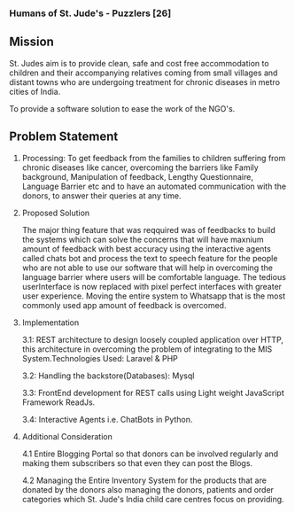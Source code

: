 ### Humans of St. Jude's - Puzzlers [26]

## Mission
St. Judes aim is to provide clean, safe and cost free accommodation to children and their accompanying relatives coming from small villages and distant towns who are undergoing treatment for chronic diseases in metro cities of India.


To provide a software solution to ease the work of the NGO's.


## Problem Statement 
1. Processing:
 To get feedback from the families to children suffering from chronic diseases like cancer, overcoming the barriers like Family background, Manipulation of feedback, Lengthy Questionnaire, Language Barrier etc and to have an automated communication with the donors, to answer their queries at any time.
 
 2. Proposed Solution
 
    The major thing feature that was reqquired was of feedbacks to build the systems which can solve the concerns that will have maxnium amount of feedback with best accuracy  using the interactive agents called chats bot and process the text to speech feature for the people who are not able to use our software that will help in overcoming the language barrier where users will be comfortable language. The tedious userInterface is now replaced with pixel perfect interfaces with greater user experience. Moving the entire system to Whatsapp that is the most commonly used app amount of feedback is overcomed.
    
 3. Implementation
    
    3.1: REST architecture to design loosely coupled application over HTTP, this architecture in overcoming the problem of integrating to the MIS System.Technologies Used: Laravel & PHP
     
     3.2: Handling the backstore(Databases): Mysql
     
     3.3: FrontEnd development for REST calls using Light weight JavaScript Framework ReadJs.
     
     3.4: Interactive Agents i.e. ChatBots in Python.
     
4. Additional Consideration

    4.1 Entire Blogging Portal so that donors can be involved regularly and making them subscribers so that even they can post the Blogs.
    
    4.2 Managing the Entire Inventory System for the products that are donated by the donors also managing the donors, patients and order categories which St. Jude's India child care centres focus on providing.
    
    
    
   
    

